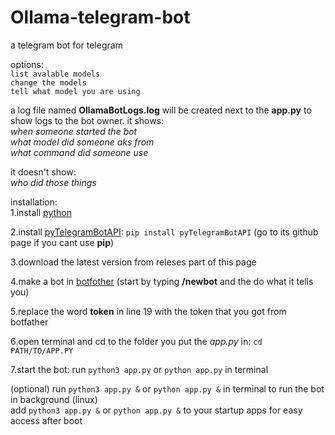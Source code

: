 # Ollama-telegram-bot
a telegram bot for telegram

options:<br/>
`list avalable models`<br/>
`change the models`<br/>
`tell what model you are using`<br/>

a log file named **OllamaBotLogs.log** will be created next to the **app.py** to show logs to the bot owner. it shows:<br/>
_when someone started the bot_<br/>
_what model did someone aks from_<br/>
_what command did someone use_<br/>

it doesn't show:<br/>
_who did those things_<br/>

installation:<br/>
1.install [python](https://python.org)

2.install [pyTelegramBotAPI](https://github.com/eternnoir/pyTelegramBotAPI?tab=readme-ov-file#writing-your-first-bot): 
`pip install pyTelegramBotAPI` (go to its github page if you cant use **pip**)<br/>

3.download the latest version from releses part of this page<br/>

4.make a bot in [botfother](https://t.me/BotFather) (start by typing **/newbot** and the do what it tells you)<br/>

5.replace the word **token** in line 19 with the token that you got from botfather<br/>

6.open terminal and cd to the folder you put the _app.py_ in: `cd PATH/TO/APP.PY`<br/>

7.start the bot: run `python3 app.py` or `python app.py` in terminal<br/>

(optional)
run `python3 app.py &` or `python app.py &` in terminal to run the bot in background (linux)<br/>
add `python3 app.py &` or `python app.py &` to your startup apps for easy access after boot<br/>




